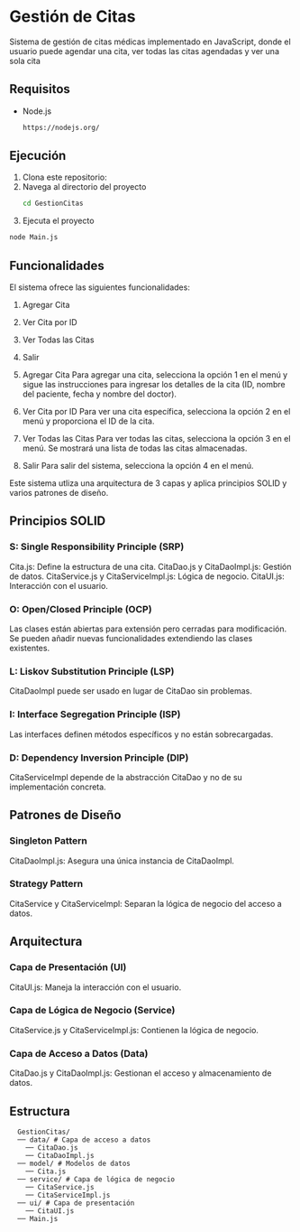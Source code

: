 # Gestión de Citas

Sistema de gestión de citas médicas implementado en JavaScript, donde el usuario puede agendar una cita, ver todas las citas agendadas y ver una sola cita 

## Requisitos
- Node.js
  ```bash
  https://nodejs.org/

## Ejecución
1. Clona este repositorio:
2. Navega al directorio del proyecto
   ```bash
   cd GestionCitas
3. Ejecuta el proyecto
  ```bash
  node Main.js
```

## Funcionalidades

El sistema ofrece las siguientes funcionalidades:
1. Agregar Cita
2. Ver Cita por ID
3. Ver Todas las Citas
4. Salir
   
1. Agregar Cita
  Para agregar una cita, selecciona la opción 1 en el menú y sigue las instrucciones para ingresar los detalles de la cita (ID, nombre del paciente, fecha y nombre del doctor).

2. Ver Cita por ID
  Para ver una cita específica, selecciona la opción 2 en el menú y proporciona el ID de la cita.

3. Ver Todas las Citas
  Para ver todas las citas, selecciona la opción 3 en el menú. Se mostrará una lista de todas las citas almacenadas.

4. Salir
  Para salir del sistema, selecciona la opción 4 en el menú.


Este sistema utliza una arquitectura de 3 capas y aplica principios SOLID y varios patrones de diseño.

## Principios SOLID

### S: Single Responsibility Principle (SRP)
  Cita.js: Define la estructura de una cita.
  CitaDao.js y CitaDaoImpl.js: Gestión de datos.
  CitaService.js y CitaServiceImpl.js: Lógica de negocio.
  CitaUI.js: Interacción con el usuario.
### O: Open/Closed Principle (OCP)
  Las clases están abiertas para extensión pero cerradas para modificación. Se pueden añadir nuevas funcionalidades extendiendo las clases existentes.
### L: Liskov Substitution Principle (LSP)
  CitaDaoImpl puede ser usado en lugar de CitaDao sin problemas.
### I: Interface Segregation Principle (ISP)
  Las interfaces definen métodos específicos y no están sobrecargadas.
### D: Dependency Inversion Principle (DIP)
  CitaServiceImpl depende de la abstracción CitaDao y no de su implementación concreta.

## Patrones de Diseño

### Singleton Pattern
  CitaDaoImpl.js: Asegura una única instancia de CitaDaoImpl.
### Strategy Pattern
  CitaService y CitaServiceImpl: Separan la lógica de negocio del acceso a datos.

## Arquitectura

### Capa de Presentación (UI)
  CitaUI.js: Maneja la interacción con el usuario.
### Capa de Lógica de Negocio (Service)
  CitaService.js y CitaServiceImpl.js: Contienen la lógica de negocio.
### Capa de Acceso a Datos (Data)
  CitaDao.js y CitaDaoImpl.js: Gestionan el acceso y almacenamiento de datos.

## Estructura
```
  GestionCitas/
  ── data/ # Capa de acceso a datos
    ── CitaDao.js
    ── CitaDaoImpl.js
  ── model/ # Modelos de datos
    ── Cita.js
  ── service/ # Capa de lógica de negocio
    ── CitaService.js
    ── CitaServiceImpl.js
  ── ui/ # Capa de presentación
    ── CitaUI.js
  ── Main.js
```
